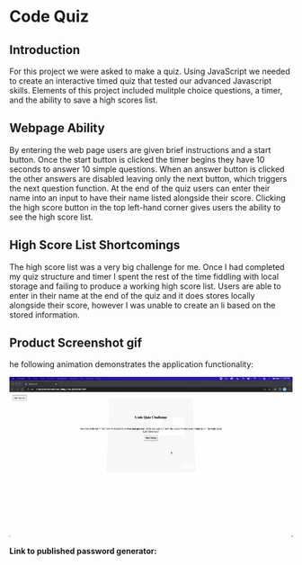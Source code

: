 # Code Quiz

## Introduction

For this project we were asked to make a quiz. Using JavaScript we needed to create an interactive timed quiz that tested our advanced Javascript skills. Elements of this project included mulitple choice questions, a timer, and the ability to save a high scores list.

## Webpage Ability
By entering the web page users are given brief instructions and a start button. Once the start button is clicked the timer begins they have 10 seconds to answer 10 simple questions. When an answer button is clicked the other answers are disabled leaving only the next button, which triggers the next question function. At the end of the quiz users can enter their name into an input to have their name listed alongside their score. Clicking the high score button in the top left-hand corner gives users the ability to see the high score list.

## High Score List Shortcomings
The high score list was a very big challenge for me. Once I had completed my quiz structure and timer I spent the rest of the time fiddling with local storage and failing to produce a working high score list. Users are able to enter in their name at the end of the quiz and it does stores locally alongside their score, however I was unable to create an li based on the stored information.


## Product Screenshot gif
he following animation demonstrates the application functionality:

![A user clicks through an interactive coding quiz, then enters their name to save](./code-quiz.gif)


**Link to published password generator:** 
